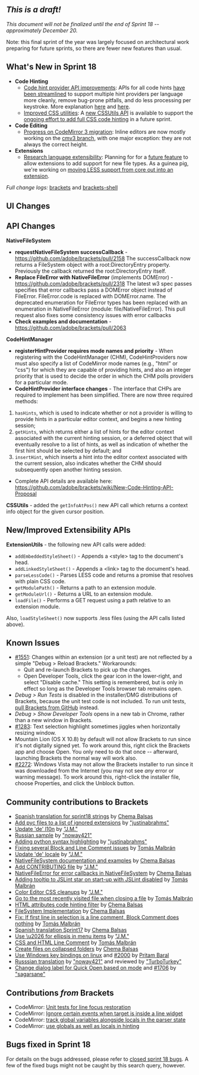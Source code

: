 _This is a draft!_
--------------------
_This document will not be finalized until the end of Sprint 18 -- approximately December 20._

Note: this final sprint of the year was largely focused on architectural work preparing for future sprints, so there are fewer new features than usual.

What's New in Sprint 18
-----------------------
* **Code Hinting**
    * [Code hint provider API improvements](https://trello.com/card/0-research-code-hint-provider-api/4f90a6d98f77505d7940ce88/723): APIs for all code hints [have been streamlined](https://github.com/adobe/brackets/wiki/New-Code-Hinting-API-Proposal) to support multiple hint providers per language more cleanly, remove bug-prone pitfalls, and do less processing per keystroke. More explanation [here](https://github.com/adobe/brackets/wiki/Code-Hinting-Functional-Specifications) and [here](https://groups.google.com/forum/?fromgroups=#!topic/brackets-dev/Luf7IN0-iAM).
    * [Improved CSS utilities](https://trello.com/card/2-css-utilities-api-to-support-code-completion/4f90a6d98f77505d7940ce88/713): A [new CSSUtils API](https://github.com/adobe/brackets/wiki/CSS-Context-API-implementation-spec) is available to support the [ongoing effort to add full CSS code hinting](https://groups.google.com/forum/?fromgroups=#!topic/brackets-dev/sAdPhV3ffOY) in a future sprint.
* **Code Editing**
    * [Progress on CodeMirror 3 migration](https://trello.com/card/2-codemirror-3-inline-editor-open-edit/4f90a6d98f77505d7940ce88/650): Inline editors are now mostly working on the [cmv3 branch](https://github.com/adobe/brackets/compare/master...cmv3), with one major exception: they are not always the correct height.
* **Extensions**
    * [Research language extensibility](https://trello.com/card/0-research-language-extensibility/4f90a6d98f77505d7940ce88/712): Planning for for a [future feature](https://trello.com/card/api-for-extensions-to-add-new-language-syntax-coloring-mode/4f90a6d98f77505d7940ce88/639) to allow extensions to add support for new file types. As a guinea pig, we're working on [moving LESS support from core out into an extension](https://trello.com/card/0-less-refactor-into-extension/4f90a6d98f77505d7940ce88/711).

_Full change logs:_ [brackets](https://github.com/adobe/brackets/compare/sprint-17...sprint-18#commits_bucket) and [brackets-shell](https://github.com/adobe/brackets-shell/compare/sprint-17...sprint-18#commits_bucket)


UI Changes
----------


API Changes
-----------

**NativeFileSystem**
- **requestNativeFileSystem successCallback** - https://github.com/adobe/brackets/pull/2158
The successCallback now returns a FileSystem object with a root:DirectoryEntry property. Previously the callback returned the root:DirectoryEntry itself.
- **Replace FileError with NativeFileError** (implements DOMError) - https://github.com/adobe/brackets/pull/2318
The latest w3 spec passes specifies that error callbacks pass a DOMError object instead of FileError. FileError.code is replaced with DOMError.name. The deprecated enumeration for FileError types has been replaced with an enumeration in NativeFileError (module: file/NativeFileError). This pull request also fixes some consistency issues with error callbacks
- **Check examples and documentation** - https://github.com/adobe/brackets/pull/2063

**CodeHintManager**
- **registerHintProvider requires mode names and priority** - When registering with the CodeHintManager (CHM), CodeHintProviders now must also specify a list of CodeMirror mode names (e.g., "html" or "css") for which they are capable of providing hints, and also an integer priority that is used to decide the order in which the CHM polls providers for a particular mode. 
- **CodeHintProvider interface changes** - The interface that CHPs are required to implement has been simplified. There are now three required methods: 
 1. ``hasHints``, which is used to indicate whether or not a provider is willing to provide hints in a particular editor context, and begins a new hinting session; 
 2. ``getHints``, which returns either a list of hints for the editor context associated with the current hinting session, or a deferred object that will eventually resolve to a list of hints, as well as indication of whether the first hint should be selected by default; and 
 3. ``insertHint``, which inserts a hint into the editor context associated with the current session, also indicates whether the CHM should subsequently open another hinting session.
- Complete API details are available here: https://github.com/adobe/brackets/wiki/New-Code-Hinting-API-Proposal

**CSSUtils** - added the ``getInfoAtPos()`` new API call which returns a context info object
for the given cursor position.

New/Improved Extensibility APIs
-------------------------------

**ExtensionUtils** - the following new API calls were added:

* ``addEmbeddedStyleSheet()`` - Appends a &lt;style&gt; tag to the document's head.
* ``addLinkedStyleSheet()`` - Appends a &lt;link&gt; tag to the document's head.
* ``parseLessCode()`` - Parses LESS code and returns a promise that resolves with plain CSS code.
* ``getModulePath()`` - Returns a path to an extension module.
* ``getModuleUrl()`` - Returns a URL to an extension module.
* ``loadFile()`` - Performs a GET request using a path relative to an extension module.

Also, ``loadStyleSheet()`` now supports .less files (using the API calls listed above).

Known Issues
------------
* [#1551](https://github.com/adobe/brackets/issues/1551): Changes within an extension (or a unit test) are not reflected by a simple "Debug > Reload Brackets." Workarounds:
    * Quit and re-launch Brackets to pick up the changes.
    * Open Developer Tools, click the gear icon in the lower-right, and select "Disable cache." This setting is remembered, but is only in effect so long as the Developer Tools browser tab remains open.
* _Debug > Run Tests_ is disabled in the installer/DMG distributions of Brackets, because the unit test code is not included. To run unit tests, [pull Brackets from GitHub](https://github.com/adobe/brackets/wiki/How-to-Hack-on-Brackets#wiki-getcode) instead.
* _Debug > Show Developer Tools_ opens in a new tab in Chrome, rather than a new window in Brackets.
* [#1283](https://github.com/adobe/brackets/issues/1283): Text selection highlight sometimes jiggles when horizontally resizing window.
* Mountain Lion (OS X 10.8) by default will not allow Brackets to run since it's not digitally signed yet.  To work around this, right click the Brackets app and choose Open.  You only need to do that once -- afterward, launching Brackets the normal way will work also.
* [#2272](https://github.com/adobe/brackets/issues/2272): Windows Vista may not allow the Brackets installer to run since it was downloaded from the Internet (you may not see _any_ error or warning message). To work around this, right-click the installer file, choose Properties, and click the Unblock button.


Community contributions to Brackets
-----------------------------------
* [Spanish translation for sprint18 strings](https://github.com/adobe/brackets/issues/2390) by [Chema Balsas](https://github.com/jbalsas)
* [Add pyc files to a list of ignored extensions](https://github.com/adobe/brackets/issues/2366) by ["justinabrahms"](https://github.com/justinabrahms)
* [Update 'de' l10n](https://github.com/adobe/brackets/issues/2367) by ["J.M."](https://github.com/mynetx)
* [Russian sample](https://github.com/adobe/brackets/issues/2320) by ["noway421"](https://github.com/noway421)
* [Adding python syntax highlighting](https://github.com/adobe/brackets/issues/2355) by ["justinabrahms"](https://github.com/justinabrahms)
* [Fixing several Block and Line Comment issues](https://github.com/adobe/brackets/issues/2342) by [Tomás Malbrán](https://github.com/TomMalbran)
* [Update 'de' locale](https://github.com/adobe/brackets/issues/2224) by ["J.M."](https://github.com/mynetx)
* [NativeFileSystem documentation and examples](https://github.com/adobe/brackets/issues/2063) by [Chema Balsas](https://github.com/jbalsas)
* [Add CONTRIBUTING file](https://github.com/adobe/brackets/issues/2304) by ["J.M."](https://github.com/mynetx)
* [NativeFileError for error callbacks in NativeFileSystem](https://github.com/adobe/brackets/issues/2318) by [Chema Balsas](https://github.com/jbalsas)
* [Adding tooltip to JSLint star on start-up with JSLint disabled](https://github.com/adobe/brackets/issues/2280) by [Tomás Malbrán](https://github.com/TomMalbran)
* [Color Editor CSS cleanups](https://github.com/adobe/brackets/issues/2225) by ["J.M."](https://github.com/mynetx)
* [Go to the most recently visited file when closing a file](https://github.com/adobe/brackets/issues/2122) by [Tomás Malbrán](https://github.com/TomMalbran)
* [HTML attributes code hinting filter](https://github.com/adobe/brackets/issues/2263) by [Chema Balsas](https://github.com/jbalsas)
* [FileSystem Implementation](https://github.com/adobe/brackets/issues/2158) by [Chema Balsas](https://github.com/jbalsas)
* [Fix: If first line in selection is a line comment, Block Comment does nothing](https://github.com/adobe/brackets/issues/2121) by [Tomás Malbrán](https://github.com/TomMalbran)
* [Spanish translation Sprint17](https://github.com/adobe/brackets/issues/2273) by [Chema Balsas](https://github.com/jbalsas)
* [Use \u2026 for ellipsis in menu items](https://github.com/adobe/brackets/issues/2240) by ["J.M."](https://github.com/mynetx)
* [CSS and HTML Line Comment](https://github.com/adobe/brackets/issues/2133) by [Tomás Malbrán](https://github.com/TomMalbran)
* [Create files on collapsed folders](https://github.com/adobe/brackets/issues/2198) by [Chema Balsas](https://github.com/jbalsas)
* [Use Windows key bindings on linux](https://github.com/adobe/brackets/issues/2331) and [#2000](https://github.com/adobe/brackets/pull/2000) by [Pritam Baral](https://github.com/pritambaral)
* [Russsian translation](https://github.com/adobe/brackets/pull/2268) by ["noway421"](https://github.com/noway421) and reviewed by ["TurboTurkey"](https://github.com/TurboTurkey) 
* [Change dialog label for Quick Open based on mode](https://github.com/adobe/brackets/pull/2298) and [#1706](https://github.com/adobe/brackets/pull/1706) by ["sagarsane"](https://github.com/sagarsane)

Contributions _from_ Brackets
-----------------------------
* CodeMirror: [Unit tests for line focus restoration](https://github.com/marijnh/CodeMirror/commit/fee2bb7660f914a1a71e695ce0584ed91fe5d73a)
* CodeMirror: [Ignore certain events when target is inside a line widget](https://github.com/marijnh/CodeMirror/commit/9a076b991545390a0d3034e66434724185f19119)
* CodeMirror: [track global variables alongside locals in the parser state](https://github.com/marijnh/CodeMirror/commit/1bcc97635b11db2030697e5bb121d547c8c456e4)
* CodeMirror: [use globals as well as locals in hinting](https://github.com/marijnh/CodeMirror/commit/426a38985a7bef76b190ad3717c9855911b86662)

Bugs fixed in Sprint 18
-----------------------
For details on the bugs addressed, please refer to [closed sprint 18 bugs](https://github.com/adobe/brackets/issues?labels=&milestone=5&state=closed). A few of the fixed bugs might not be caught by this search query, however.